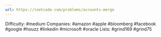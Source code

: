 ```yaml
---
url: https://leetcode.com/problems/accounts-merge
---
```


Difficulty: #medium
Companies: #amazon #apple #bloomberg #facebook #google #houzz #linkedin #microsoft #oracle
Lists: #grind169 #grind75